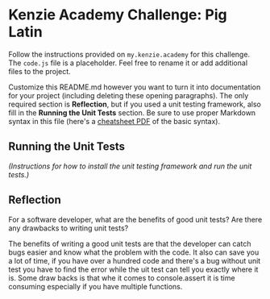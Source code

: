 # Kenzie Academy Challenge: Pig Latin

Follow the instructions provided on `my.kenzie.academy` for this challenge. The `code.js` file is a placeholder. Feel free to rename it or add additional files to the project.

Customize this README.md however you want to turn it into documentation for your project (including deleting these opening paragraphs). The only required section is **Reflection**, but if you used a unit testing framework, also fill in the **Running the Unit Tests** section. Be sure to use proper Markdown syntax in this file (here's a [cheatsheet PDF](https://guides.github.com/pdfs/markdown-cheatsheet-online.pdf) of the basic syntax).

## Running the Unit Tests

_(Instructions for how to install the unit testing framework and run the unit tests.)_

## Reflection

For a software developer, what are the benefits of good unit tests? Are there any drawbacks to writing unit tests?

The benefits of writing a good unit tests are that the developer can catch bugs easier and know what the problem with the code. It also can save you a lot of time, if you have over a hundred code and there's a bug without unit test you have to find the error while the uit test can tell you exactly where it is. Some draw backs is that whe it comes to console.assert it is time consuming especially if you have multiple functions. 